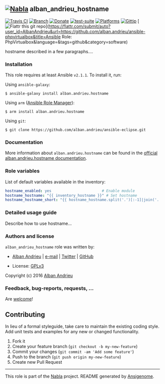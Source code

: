 ## [![Nabla](https://debops.org/images/debops-small.png)](https://github.com/AlbanAndrieu) alban_andrieu_hostname

<!-- This file was generated by Ansigenome. Do not edit this file directly but
     instead have a look at the files in the ./meta/ directory. -->

[![Travis CI](https://img.shields.io/travis/AlbanAndrieu/ansible-hostname.svg?style=flat)](https://travis-ci.org/AlbanAndrieu/ansible-hostname)
[![Branch](http://img.shields.io/github/tag/AlbanAndrieu/ansible-hostname.svg?style=flat-square)](https://github.com/AlbanAndrieu/ansible-hostname/tree/master)
[![Donate](https://img.shields.io/gratipay/AlbanAndrieu.svg?style=flat)](https://www.gratipay.com/AlbanAndrieu)
[![test-suite](https://img.shields.io/badge/test--suite-ansible--alban__andrieu__hostname-blue.svg?style=flat)](https://github.com/AlbanAndrieu/test-suite/tree/master/ansible-alban_andrieu_hostname/)
[![Platforms](http://img.shields.io/badge/platforms-debian%20/%20ubuntu-lightgrey.svg?style=flat)](#)
[![Gittip](http://img.shields.io/gittip/alban.andrieu.svg)](https://www.gittip.com/alban.andrieu/)
[![Flattr this git repo](http://api.flattr.com/button/flattr-badge-large.png)](https://flattr.com/submit/auto?user_id=AlbanAndrieu&url=https://github.com/alban.andrieu/ansible-phpvirtualbox&title=Ansible Role: PhpVirtualbox&language=&tags=github&category=software)

hostname described in a few paragraphs....


### Installation

This role requires at least Ansible `v2.1.1`. To install it, run:

Using `ansible-galaxy`:
```shell
$ ansible-galaxy install alban.andrieu.hostname
```

Using `arm` ([Ansible Role Manager](https://github.com/mirskytech/ansible-role-manager/)):
```shell
$ arm install alban.andrieu.hostname
```

Using `git`:
```shell
$ git clone https://github.com/alban.andrieu/ansible-eclipse.git
```

### Documentation

More information about `alban.andrieu.hostname` can be found in the
[official alban.andrieu.hostname documentation](https://docs.debops.org/en/latest/ansible/roles/ansible-hostname/docs/).


### Role variables

List of default variables available in the inventory:

```YAML
hostname_enabled: yes                       # Enable module
hostname_hostname: "{{ inventory_hostname }}" # Set hostname
hostname_hostname_short: "{{ hostname_hostname.split('.')[:-1]|join('.') }}" # Set short hostname
```


### Detailed usage guide

Describe how to use hostname...


### Authors and license

`alban_andrieu_hostname` role was written by:

- [Alban Andrieu](fr.linkedin.com/in/nabla/) | [e-mail](mailto:alban.andrieu@free.fr) | [Twitter](https://twitter.com/AlbanAndrieu) | [GitHub](https://github.com/AlbanAndrieu)

- License: [GPLv3](https://tldrlegal.com/license/gnu-general-public-license-v3-%28gpl-3%29)

Copyright (c) 2016 [Alban Andrieu](https://alban-andrieu.com/)

### Feedback, bug-reports, requests, ...

Are [welcome](https://github.com/AlbanAndrieu/ansible-hostname/issues)!

## Contributing
In lieu of a formal styleguide, take care to maintain the existing coding style. Add unit tests and examples for any new or changed functionality.

1. Fork it
2. Create your feature branch (`git checkout -b my-new-feature`)
3. Commit your changes (`git commit -am 'Add some feature'`)
4. Push to the branch (`git push origin my-new-feature`)
5. Create new Pull Request

***

This role is part of the [Nabla](https://github.com/AlbanAndrieu) project.
README generated by [Ansigenome](https://github.com/nickjj/ansigenome/).
